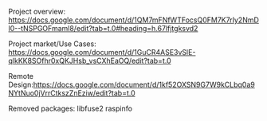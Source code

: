 Project overview: https://docs.google.com/document/d/1QM7mFNfWTFocsQ0FM7K7rIy2NmDl0--tNSPGOFmaml8/edit?tab=t.0#heading=h.67lfjtgksvd2

Project market/Use Cases: https://docs.google.com/document/d/1GuCR4ASE3vSlE-qlkKK8SOfhr0xQKJHsb_vsCXhEaOQ/edit?tab=t.0

Remote Design:https://docs.google.com/document/d/1kf52OXSN9G7W9kCLbq0a9NYtNuo0jVrrCtkszZnEziw/edit?tab=t.0



Removed packages:
libfuse2
raspinfo
